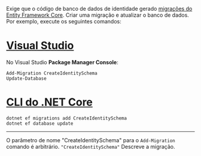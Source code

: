 Exige que o código de banco de dados de identidade gerado [migrações do Entity Framework Core](/ef/core/managing-schemas/migrations/). Criar uma migração e atualizar o banco de dados. Por exemplo, execute os seguintes comandos:

# <a name="visual-studiotabvisual-studio"></a>[Visual Studio](#tab/visual-studio)

No Visual Studio **Package Manager Console**:

```PMC
Add-Migration CreateIdentitySchema
Update-Database
```

# <a name="net-core-clitabnetcore-cli"></a>[CLI do .NET Core](#tab/netcore-cli)

```cli
dotnet ef migrations add CreateIdentitySchema
dotnet ef database update
```

------

O parâmetro de nome "CreateIdentitySchema" para o `Add-Migration` comando é arbitrário. `"CreateIdentitySchema"` Descreve a migração.
